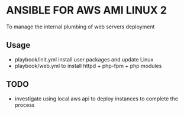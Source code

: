 # ANSIBLE FOR AWS AMI LINUX 2 
To manage the internal plumbing of web servers deployment

## Usage
  
  * playbook/init.yml install user packages and update Linux
  * playbook/web.yml to install httpd + php-fpm + php modules

## TODO
  * investigate using local aws api to deploy instances to complete the process
